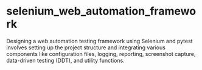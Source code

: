 # selenium_web_automation_framework
Designing a web automation testing framework using Selenium and pytest involves setting up the project structure and integrating various components like configuration files, logging, reporting, screenshot capture, data-driven testing (DDT), and utility functions. 
